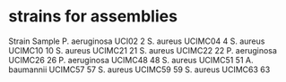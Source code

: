 # strains for assemblies
Strain	Sample
P. aeruginosa UCI02	2
S. aureus UCIMC04	4
S. aureus UCIMC10	10
S. aureus UCIMC21	21
S. aureus UCIMC22	22
P. aeruginosa UCIMC26	26
P. aeruginosa UCIMC48	48
S. aureus UCIMC51	51
A. baumannii UCIMC57	57
S. aureus UCIMC59	59
S. aureus UCIMC63	63
